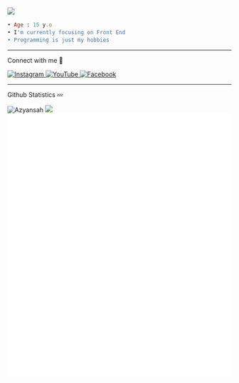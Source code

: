 <img align="center" src="https://readme-typing-svg.herokuapp.com?color=%2336BCF7&center=true&vCenter=true&lines=Welcome+to+my+profile)](https://git.io/typing-svg" />

```rb
• Age : 15 y.o
• I'm currently focusing on Front End
• Programming is just my hobbies
```

___

<p>Connect with me 👋</p>
  <a href="https://instagram.com/creallizy.xd" target="_blank">
    <img src="https://img.shields.io/badge/instagram-%23E4405F.svg?&style=for-the-badge&logo=instagram&logoColor=white&color=071A2C" alt="Instagram"/>
  </a>
  <a href="https://youtube.com/azyansahxd" target="_blank">
    <img src="https://img.shields.io/badge/youtube-%2312100E.svg?&style=for-the-badge&logo=youtube&logoColor=white&color=071A2C" alt="YouTube"/>
  </a>
<a href="https://facebook.com/azyansahxd" target="_blank">
    <img src="https://img.shields.io/badge/facebook-%2312100E.svg?&style=for-the-badge&logo=facebook&logoColor=white&color=071A2C" alt="Facebook"/>
  </a>

___

<p>Github Statistics 💤</p>
<img src="https://komarev.com/ghpvc/?username=Azyansah&label=Total%20Profile%20Visitor&color=071A2C&style=for-the-badge" alt="Azyansah" />
<img src="https://github-profile-trophy.vercel.app/?username=Azyansah&theme=onedark" />
<img src="https://github.com/Azyansah/github-stats/blob/master/generated/overview.svg" />
<img src="https://github.com/Azyansah/github-stats/blob/master/generated/languages.svg" />
